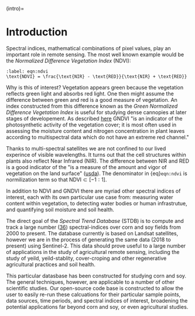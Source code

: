 (intro)=
# Introduction

Spectral indices, mathematical combinations of pixel values, play an important role in remote sensing. The most well known example would be the _Normalized Difference Vegetation Index_ (NDVI):

```{math}
:label: eqn:ndvi
\text{NDVI} = \frac{\text{NIR} - \text{RED}}{\text{NIR} + \text{RED}}
```

Why is this of interest? Vegetation appears green because the vegetation reflects green light and absorbs red light. One then might assume the difference between green and red is a good measure of vegetation. An index constructed from this difference known as the _Green Normalized Difference Vegetation Index_ is useful for studying dense cannopies at later stages of developement. As described [here](https://www.soft.farm/en/blog/vegetation-indices-ndvi-evi-gndvi-cvi-true-color-140) GNDVI "is an indicator of the photosynthetic activity of the vegetation cover; it is most often used in assessing the moisture content and nitrogen concentration in plant leaves according to multispectral data which do not have an extreme red channel."

Thanks to multi-spectral satellites we are not confined to our lived experince of visible wavelengths. It turns out that the cell structures within plants also reflect Near Infrared (NIR). The difference between NIR and RED is a good indicator of the "is a measure of the amount and vigor of vegetation on the land surface" ([usda](https://ipad.fas.usda.gov/cropexplorer/Definitions/spotveg.htm)). The denominator in {eq}`eqn:ndvi` is normilization term so that $\text{NDVI} \subset [-1:1]$.

In addition to NDVI and GNDVI there are myriad other spectral indices of interest, each with its own particular use case from: measuring water content within vegetation, to detecting water bodies or human infrastrutue, and quantifying soil moisture and soil health.

The direct goal of the _Spectral Trend Database_ (STDB) is to compute and
track a large number ([36](../../config/spectral_indices/v1.yaml)) spectral-indices over corn and soy fields from 2000 to present. The database currently is based on Landsat satellites, however we are in the process of generating the same data (2018 to present) using Sentinel-2.  This data should prove useful to a large number of applications in the study of agricultural remote sensing, including the study of yeild, yeild-stablity, cover-croping and other regenerative agricultural practices and soil health.

This particular datasbase has been constructed for studying corn and soy. The general techniques, however, are applicable to a number of other scientific studies. Our open-source code base is constructed to allow the user to easily re-run these calcuations for their particular sample points, data sources, time periods, and spectral indices of interest, broadening the potential applications far beyond corn and soy, or even agricultural studies.